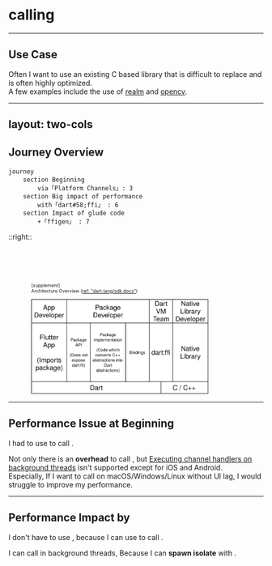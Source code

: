 # calling <UniqueTechnicalTerm val="native C APIs"/>

---

<PageTitleHeader section="calling native C APIs" title="Use Case"/>

## Use Case

Often I want to use an existing C based library that is difficult to replace and is often highly optimized.  
A few examples include the use of [realm](https://github.com/realm/realm-core) and [opencv](https://opencv.org/).

---
layout: two-cols
---
<!-- https://github.com/slidevjs/slidev/blob/main/packages/client/layouts/two-cols.vue -->

<PageTitleHeader section="calling native C APIs" title="Journey Overview"/>

## Journey Overview

```mermaid {scale: 0.6}
journey
    section Beginning
        via「Platform Channels」: 3
    section Big impact of performance
        with「dart#58;ffi」 : 6
    section Impact of glude code
        +「ffigen」 : 7
```
<!-- https://mermaid-js.github.io/mermaid/#/./flowchart?id=entity-codes-to-escape-characters -->

::right::

<br/>
<br/>
<br/>
<br/>
<div style="margin-left: 5em; font-size: xx-small">
    <div>
        [supplement]
        <br/>
        <TechnicalTerm val="dart:ffi"/> Architecture Overview
        (<a href="https://github.com/dart-lang/sdk/blob/master/samples/ffi/sqlite/docs/sqlite-tutorial.md#architecture-overview">ref: "dart-lang/sdk docs"</a>)
    </div>
    <br/>
    <img src="https://github.com/dart-lang/sdk/raw/master/samples/ffi/sqlite/docs/lib/scenario-default.svg" width="350"/>
</div>

---

<PageTitleHeader section="calling native C APIs" title="Issues"/>

## Performance Issue at Beginning

I had to use <a href="https://docs.flutter.dev/development/platform-integration/platform-channels" target="_blank"><TechnicalTerm val="Platform Channels"/></a> to call <UniqueTechnicalTerm val="native C APIs"/>.  
<!-- [Dart VM FFI Vision written by Google dart-lang Team Engineer](https://gist.github.com/mraleph/2582b57737711da40262fad71215d62e) -->

Not only there is an **overhead** to call <TechnicalTerm val="Platform Channels"/>, but [Executing channel handlers on background threads](https://docs.flutter.dev/development/platform-integration/platform-channels#channels-and-platform-threading) isn't supported except for iOS and Android.  
Especially, If I want to call <UniqueTerm val="Expensive"/> <UniqueTechnicalTerm val="native C APIs"/> on macOS/Windows/Linux without UI lag, I would struggle to improve my performance.

---

<PageTitleHeader section="calling native C APIs" title="Impact"/>

## Performance Impact by <TechnicalTerm val="dart:ffi"/>

I don't have to use <TechnicalTerm val="Platform Channels"/>, because I can use <TechnicalTerm val="dart:ffi"/> to call <UniqueTechnicalTerm val="native C APIs"/>.

I can call <UniqueTerm val="Expensive"/> <UniqueTechnicalTerm val="native C APIs"/> in background threads, Because I can **spawn isolate** with <TechnicalTerm val="dart:ffi"/>.  
